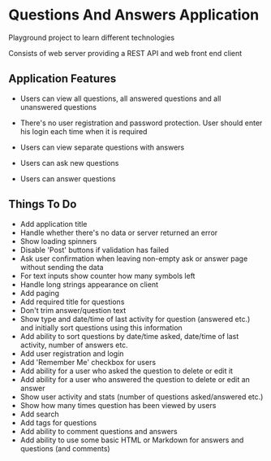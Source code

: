 # Questions And Answers Application

Playground project to learn different technologies

Consists of web server providing a REST API and web front end client

## Application Features

- Users can view all questions, all answered questions and all unanswered questions

- There's no user registration and password protection. User should enter his login each time when it is required

- Users can view separate questions with answers

- Users can ask new questions

- Users can answer questions

## Things To Do
- Add application title
- Handle whether there's no data or server returned an error
- Show loading spinners
- Disable 'Post' buttons if validation has failed
- Ask user confirmation when leaving non-empty ask or answer page without sending the data
- For text inputs show counter how many symbols left
- Handle long strings appearance on client
- Add paging
- Add required title for questions
- Don't trim answer/question text
- Show type and date/time of last activity for question (answered etc.) and initially sort questions using this information
- Add ability to sort questions by date/time asked, date/time of 
last activity, number of answers etc.
- Add user registration and login
- Add 'Remember Me' checkbox for users
- Add ability for a user who asked the question to delete or edit it
- Add ability for a user who answered the question to delete or edit an answer
- Show user activity and stats (number of questions asked/answered etc.)
- Show how many times question has been viewed by users
- Add search
- Add tags for questions
- Add ability to comment questions and answers
- Add ability to use some basic HTML or Markdown for answers and questions (and comments)
